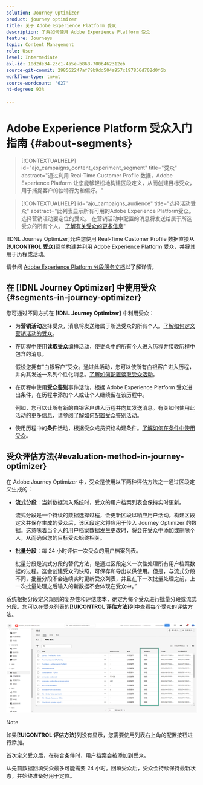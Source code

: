 ```yaml
---
solution: Journey Optimizer
product: journey optimizer
title: 关于 Adobe Experience Platform 受众
description: 了解如何使用 Adobe Experience Platform 受众
feature: Journeys
topic: Content Management
role: User
level: Intermediate
exl-id: 10d2de34-23c1-4a5e-b868-700b462312eb
source-git-commit: 298562247af79b9dd504a957c197856d702d0f6b
workflow-type: tm+mt
source-wordcount: '627'
ht-degree: 93%

---
```


# Adobe Experience Platform 受众入门指南 {#about-segments}

>[!CONTEXTUALHELP]
>id="ajo_campaigns_content_experiment_segment"
>title="受众"
>abstract="通过利用 Real-Time Customer Profile 数据，Adobe Experience Platform 让您能够轻松地构建区段定义，从而创建目标受众，用于捕捉客户的独特行为和偏好。"

>[!CONTEXTUALHELP]
>id="ajo_campaigns_audience"
>title="选择活动受众"
>abstract="此列表显示所有可用的Adobe Experience Platform受众。 选择营销活动要定位的受众。 在营销活动中配置的消息将发送给属于所选受众的所有个人。 [了解有关受众的更多信息](../audience/about-audiences.md)"

[!DNL Journey Optimizer]允许您使用 Real-Time Customer Profile 数据直接从&#x200B;**[!UICONTROL 受众]**&#x200B;菜单构建并利用 Adobe Experience Platform 受众，并将其用于历程或活动。

请参阅 [Adobe Experience Platform 分段服务文档](https://experienceleague.adobe.com/docs/experience-platform/segmentation/home.html?lang=zh-Hans)以了解详情。

## 在 [!DNL Journey Optimizer] 中使用受众 {#segments-in-journey-optimizer}

您可通过不同方式在 **[!DNL Journey Optimizer]** 中利用受众：

* 为&#x200B;**营销活动**&#x200B;选择受众，消息将发送给属于所选受众的所有个人。[了解如何定义营销活动的受众](../campaigns/create-campaign.md#define-the-audience-audience)。

* 在历程中使用&#x200B;**读取受众**&#x200B;编排活动，使受众中的所有个人进入历程并接收历程中包含的消息。

  假设您拥有“白银客户”受众。通过此活动，您可以使所有白银客户进入历程，并向其发送一系列个性化消息。[了解如何配置读取受众活动](../building-journeys/read-audience.md#configuring-segment-trigger-activity)。

* 在历程中使用&#x200B;**受众鉴别**&#x200B;事件活动，根据 Adobe Experience Platform 受众进出条件，在历程中添加个人或让个人继续留在该历程中。

  例如，您可以让所有新的白银客户进入历程并向其发送消息。有关如何使用此活动的更多信息，请参阅[了解如何配置受众鉴别活动](../building-journeys/audience-qualification-events.md)。

* 使用历程中的&#x200B;**条件**&#x200B;活动，根据受众成员资格构建条件。[了解如何在条件中使用受众](../building-journeys/condition-activity.md#using-a-segment)。

## 受众评估方法{#evaluation-method-in-journey-optimizer}

在 Adobe Journey Optimizer 中，受众是使用以下两种评估方法之一通过区段定义生成的：

* **流式分段**：当新数据流入系统时，受众的用户档案列表会保持实时更新。

  流式分段是一个持续的数据选择过程，会更新区段以响应用户活动。构建区段定义并保存生成的受众后，该区段定义将应用于传入 Journey Optimizer 的数据。这意味着当个人的用户档案数据发生更改时，将会在受众中添加或删除个人，从而确保您的目标受众始终相关。

* **批量分段**：每 24 小时评估一次受众的用户档案列表。

  批量分段是流式分段的替代方法，是通过区段定义一次性处理所有用户档案数据的过程。这会创建受众的快照，可保存和导出以供使用。但是，与流式分段不同，批量分段不会连续实时更新受众列表，并且在下一次批量处理之前，上一次批量处理之后输入的新数据不会体现在受众中。”

系统根据分段定义规则的复杂性和评估成本，确定为每个受众进行批量分段或流式分段。您可以在受众列表的&#x200B;**[!UICONTROL 评估方法]**&#x200B;列中查看每个受众的评估方法。

![](assets/evaluation-method.png)

>[!NOTE]
>
>如果&#x200B;**[!UICONTROL 评估方法]**&#x200B;列没有显示，您需要使用列表右上角的配置按钮进行添加。

首次定义受众后，在符合条件时，用户档案会被添加到受众。

从先前数据回填受众最多可能需要 24 小时。回填受众后，受众会持续保持最新状态，并始终准备好用于定位。

